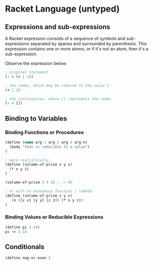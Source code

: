# Racket Language (untyped)

## Expressions and sub-expressions

A Racket expression consists of a sequence of symbols and sub-expressions
separated by spaces and surrounded by parenthesis. This expression contains one
or more atoms, or if it's not an atom, then it's a sub-expression.


Observe the expression below:

``` clojure
; original statement
(- 4 (+ 1 1))

; the redex, which may be reduced to the value 2
(+ 1 1)

; the continuation, where [] represents the redex
(- 4 [])
```

## Binding to Variables

### Binding Functions or Procedures

``` clojure
(define (name arg-1 arg-2 arg-3 arg-n)
  (body "that is reducible to a value")
)

; more realistically,
(define (volume-of-prism x y z)
  (* x y z)
)

(volume-of-prism 3 4 5) ; -> 60

; or with an anonymous function / lambda:
(define (volume-of-prism x y z)
   (λ ([x x] [y y] [z z]) (* x y z))
)
```

### Binding Values or Reducible Expressions

``` clojure
(define pi 3.14)
pi -> 3.14
```

## Conditionals

``` clojure
(define neg-or-even )
```
